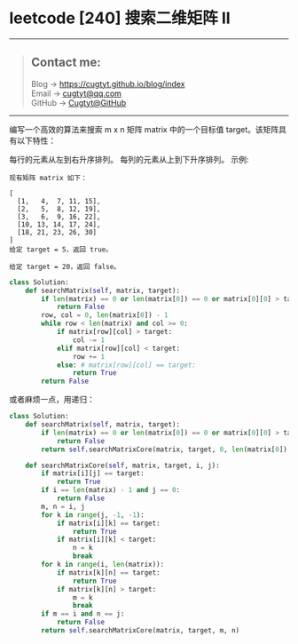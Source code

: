 # leetcode [240] 搜索二维矩阵 II

---
> ## Contact me:
> Blog -> <https://cugtyt.github.io/blog/index>  
> Email -> <cugtyt@qq.com>  
> GitHub -> [Cugtyt@GitHub](https://github.com/Cugtyt)

---

编写一个高效的算法来搜索 m x n 矩阵 matrix 中的一个目标值 target。该矩阵具有以下特性：

每行的元素从左到右升序排列。
每列的元素从上到下升序排列。
示例:
```
现有矩阵 matrix 如下：

[
  [1,   4,  7, 11, 15],
  [2,   5,  8, 12, 19],
  [3,   6,  9, 16, 22],
  [10, 13, 14, 17, 24],
  [18, 21, 23, 26, 30]
]
给定 target = 5，返回 true。

给定 target = 20，返回 false。
```

``` python
class Solution:
    def searchMatrix(self, matrix, target):
        if len(matrix) == 0 or len(matrix[0]) == 0 or matrix[0][0] > target or matrix[-1][-1] < target:
            return False
        row, col = 0, len(matrix[0]) - 1
        while row < len(matrix) and col >= 0:
            if matrix[row][col] > target:
                col -= 1
            elif matrix[row][col] < target:
                row += 1
            else: # matrix[row][col] == target:
                return True
        return False
```

或者麻烦一点，用递归：

``` python
class Solution:
    def searchMatrix(self, matrix, target):
        if len(matrix) == 0 or len(matrix[0]) == 0 or matrix[0][0] > target or matrix[-1][-1] < target:
            return False
        return self.searchMatrixCore(matrix, target, 0, len(matrix[0]) - 1)

    def searchMatrixCore(self, matrix, target, i, j):
        if matrix[i][j] == target:
            return True
        if i == len(matrix) - 1 and j == 0:
            return False
        m, n = i, j
        for k in range(j, -1, -1):
            if matrix[i][k] == target:
                return True
            if matrix[i][k] < target:
                n = k
                break
        for k in range(i, len(matrix)):
            if matrix[k][n] == target:
                return True
            if matrix[k][n] > target:
                m = k
                break
        if m == i and n == j:
            return False
        return self.searchMatrixCore(matrix, target, m, n)
```